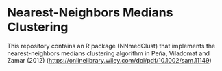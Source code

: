 # Nearest-Neighbors Medians Clustering
This repository contains an R package (NNmedClust) that implements the nearest-neighbors medians clustering algorithm in Peña, Viladomat and Zamar (2012) (https://onlinelibrary.wiley.com/doi/pdf/10.1002/sam.11149)
